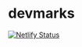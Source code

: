 # devmarks
[![Netlify Status](https://api.netlify.com/api/v1/badges/54754e9b-6991-43b2-8814-1e4b8f207956/deploy-status)](#)
